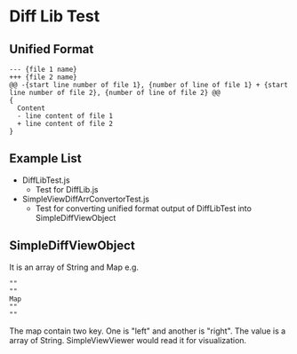 # Diff Lib Test

## Unified Format
```
--- {file 1 name}
+++ {file 2 name}
@@ -{start line number of file 1}, {number of line of file 1} + {start line number of file 2}, {number of line of file 2} @@
{
  Content
  - line content of file 1
  + line content of file 2
}
```

## Example List
* DiffLibTest.js
	* Test for DiffLib.js
* SimpleViewDiffArrConvertorTest.js
	* Test for converting unified format output of DiffLibTest into SimpleDiffViewObject

## SimpleDiffViewObject
It is an array of String and Map
e.g.
```
""
""
Map
""
""
```

The map contain two key. One is "left" and another is "right". The value is a array of String. SimpleViewViewer would read it for visualization.
